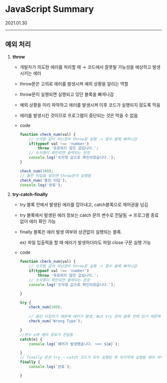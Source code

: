 # JavaScript Summary
2021.01.30

---------------------------------------
## 예외 처리

1. **throw**
    - 개발자가 의도한 에러를 처리할 때 → 코드에서 잘못될 가능성을 예상하고 발생시키는 에러
    - throw문은 고의로 에러를 발생시켜 예외 상황을 알리는 역할
    - throw문이 실행되면 실행되고 있던 블록을 빠져나감
    - 예외 상황을 미리 파악하고 에러를 발생시켜 이후 코드가 실행되지 않도록 막음
    - 에러를 발생시킨 것이므로 프로그램이 중단되는 것은 막을 수 없음
    - code

        ```jsx
        function check_num(val) {
            // 숫자형 값이 아닌경우 throw문 실행 -> 함수 블록 빠져나감
            if(typeof val !== 'number')
                throw '유효하지 않은 값입니다.';
            // 숫자형이 확인되면 출력되는 문장
            console.log('숫자형 값으로 확인되었습니다.');
        }

        check_num(100);
        // 틀린 타입을 넣으면 throw문이 실행됨
        check_num('틀린 타입');
        console.log('완료');
        ```

2. **try-catch-finally**
    - try 블록 안에서 발생된 에러를 잡아내고, catch블록으로 제어권을 넘김
    - try 블록에서 발생된 에러 정보는 catch 문의 변수로 전달됨 → 프로그램 종료 없이 에러 확인 가능
    - finally 블록은 에러 발생 여부와 상관없이 실행되는 블록.

        ex) 파일 입출력을 할 때 에러가 발생하더라도 파일 close 구문 실행 가능

    - code

        ```jsx
        function check_num(val) {
            // 숫자형 값이 아닌경우 throw문 실행 -> 함수 블록 빠져나감
            if(typeof val !== 'number')
                throw '유효하지 않은 값입니다.';
            // 숫자형이 확인되면 출력되는 문장
            console.log('숫자형 값으로 확인되었습니다.');

        }

        try {
            check_num(100);
            
            // 틀린 타입이기 때문에 에러가 발생, But try 문의 블록 안에 있기 때문에 발생된 에러 정보는 catch 블록으로 전달
            check_num('Wrong Type');

        }
        //변수 e에 에러 정보가 전달돔
        catch(e) {
            console.log(`에러가 발생했습니다. >>> ${e}`);

        }
        // finally 문은 try ~ catch 코드가 모두 실행된 후 마지막에 실행됨 에러 여부와 상관없이 실행 
        finally {
            console.log(`완료`);

        }
        ```